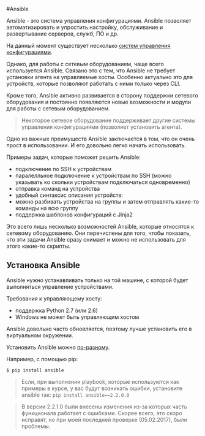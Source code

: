 #Ansible

Ansible - это система управления конфигурациями. Ansible позволяет автоматизировать и упростить настройку, обслуживание и развертывание серверов, служб, ПО и др.

На данный момент существует несколько [систем управления конфигурациями](http://xgu.ru/wiki/%D0%A1%D0%B8%D1%81%D1%82%D0%B5%D0%BC%D0%B0_%D1%83%D0%BF%D1%80%D0%B0%D0%B2%D0%BB%D0%B5%D0%BD%D0%B8%D1%8F_%D0%BA%D0%BE%D0%BD%D1%84%D0%B8%D0%B3%D1%83%D1%80%D0%B0%D1%86%D0%B8%D0%B5%D0%B9).

Однако, для работы с сетевым оборудованием, чаще всего используется Ansible.
Связано это с тем, что Ansible не требует установки агента на управляемые хосты.
Особенно актуально это для устройств, которые позволяют работать с ними только через CLI.

Кроме того, Ansible активно развивается в сторону поддержки сетевого оборудования и постоянно появляются новые возможности и модули для работы с сетевым оборудованием.

> Некоторое сетевое оборудование поддерживает другие системы управления конфигурациями (позволяет установить агента).

Одно из важных преимуществ Ansible заключается в том, что он очень прост в использовании. И его довольно легко начать использовать.

Примеры задач, которые поможет решить Ansible:
* подключение по SSH к устройствам
 * паралелльное подключение к устройствам по SSH (можно указывать ко скольки устройствам подключаться одновременно)
* отправка команд на устройства
* удобный синтаксис описания устройств:
 * можно разбивать устройства на группы и затем отправлять какие-то команды на всю группу
* поддержка шаблонов конфигураций с Jinja2

Это всего лишь несколько возможностей Ansible, которые относятся к сетевому оборудованию.
Они перечислены для того, чтобы показать, что эти задачи Ansible сразу снимает и можно не использовать для этого какие-то скрипты.


## Установка Ansible

Ansible нужно устанавливать только на той машине, с которой будет выполняться управление устройствами.

Требования к управляющему хосту:
* поддержка Python 2.7 (или 2.6)
* Windows не может быть управляющим хостом

Ansible довольно часто обновляется, поэтому лучше установить его в виртуальном окружении.

Установить Ansible можно [по-разному](http://docs.ansible.com/ansible/intro_installation.html#).

Например, с помощью pip:
```
$ pip install ansible
```

> Если, при выполнении playbook, которые используются как примеры в курсе, у вас будут возникать ошибки, установите ansible так: ```pip install ansible==2.2.0.0```

> В версии 2.2.1.0 были внесены изменения из-за которых часть функционала работает с ошибками. Скорее всего, это скоро исправят, но при моей последней проверке (05.02.2017), были проблемы.

